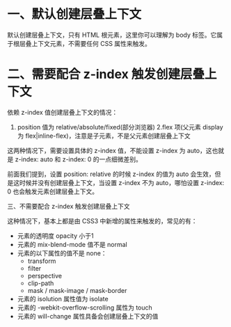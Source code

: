 # 一、默认创建层叠上下文

默认创建层叠上下文，只有 HTML 根元素，这里你可以理解为 body 标签。它属于根层叠上下文元素，不需要任何 CSS 属性来触发。

# 二、需要配合 z-index 触发创建层叠上下文

依赖 z-index 值创建层叠上下文的情况：

  1. position 值为 relative/absolute/fixed(部分浏览器)
  2.flex 项(父元素 display 为 flex|inline-flex)，注意是子元素，不是父元素创建层叠上下文
  
这两种情况下，需要设置具体的 z-index 值，不能设置 z-index 为 auto，这也就是 z-index: auto 和 z-index: 0 的一点细微差别。

前面我们提到，设置 position: relative 的时候 z-index 的值为 auto 会生效，但是这时候并没有创建层叠上下文，当设置 z-index 不为 auto，哪怕设置 z-index: 0 也会触发元素创建层叠上下文。

三、不需要配合 z-index 触发创建层叠上下文

这种情况下，基本上都是由 CSS3 中新增的属性来触发的，常见的有：

- 元素的透明度 opacity 小于1
- 元素的 mix-blend-mode 值不是 normal
- 元素的以下属性的值不是 none：
  - transform
  - filter
  - perspective
  - clip-path
  - mask / mask-image / mask-border
- 元素的 isolution 属性值为 isolate
- 元素的 -webkit-overflow-scrolling 属性为 touch
- 元素的 will-change 属性具备会创建层叠上下文的值
